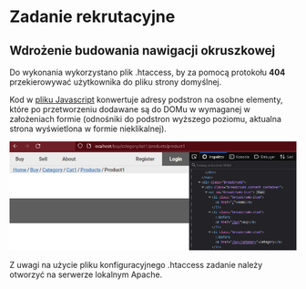 # Zadanie rekrutacyjne

## Wdrożenie budowania nawigacji okruszkowej

Do wykonania wykorzystano plik .htaccess, by za pomocą protokołu **404** przekierowywać użytkownika do pliku strony domyślnej.

Kod w [pliku Javascript](./scripts/script.js?plain=1#L11) konwertuje adresy podstron na osobne elementy, które po przetworzeniu dodawane są do DOMu w wymaganej w założeniach formie (odnośniki do podstron wyższego poziomu, aktualna strona wyświetlona w formie nieklikalnej).

<p><img src="./sh1.png"></img></p>

Z uwagi na użycie pliku konfiguracyjnego .htaccess zadanie należy otworzyć na serwerze lokalnym Apache.
